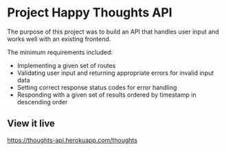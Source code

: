 # Project Happy Thoughts API

The purpose of this project was to build an API that handles user input and works well with an existing frontend.

The minimum requirements included:
- Implementing a given set of routes
- Validating user input and returning appropriate errors for invalid input data
- Setting correct response status codes for error handling
- Responding with a given set of results ordered by timestamp in descending order

## View it live

https://thoughts-api.herokuapp.com/thoughts

